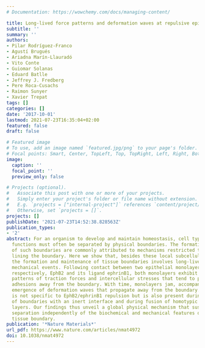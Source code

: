 ```yaml
---
# Documentation: https://wowchemy.com/docs/managing-content/

title: Long-lived force patterns and deformation waves at repulsive epithelial boundaries
subtitle: ''
summary: ''
authors:
- Pilar Rodríguez-Franco
- Agustí Brugués
- Ariadna Marín-Llauradó
- Vito Conte
- Guiomar Solanas
- Eduard Batlle
- Jeffrey J. Fredberg
- Pere Roca-Cusachs
- Raimon Sunyer
- Xavier Trepat
tags: []
categories: []
date: '2017-10-01'
lastmod: 2021-07-23T16:35:04+02:00
featured: false
draft: false

# Featured image
# To use, add an image named `featured.jpg/png` to your page's folder.
# Focal points: Smart, Center, TopLeft, Top, TopRight, Left, Right, BottomLeft, Bottom, BottomRight.
image:
  caption: ''
  focal_point: ''
  preview_only: false

# Projects (optional).
#   Associate this post with one or more of your projects.
#   Simply enter your project's folder or file name without extension.
#   E.g. `projects = ["internal-project"]` references `content/project/deep-learning/index.md`.
#   Otherwise, set `projects = []`.
projects: []
publishDate: '2021-07-23T14:52:38.828563Z'
publication_types:
- '2'
abstract: For an organism to develop and maintain homeostasis, cell types with distinct
  functions must often be separated by physical boundaries. The formation and maintenance
  of such boundaries are commonly attributed to mechanisms restricted to the cells
  lining the boundary. Here we show that, besides these local subcellular mechanisms,
  the formation and maintenance of tissue boundaries involves long-lived, long-ranged
  mechanical events. Following contact between two epithelial monolayers expressing,
  respectively, EphB2 and its ligand ephrinB1, both monolayers exhibit oscillatory
  patterns of traction forces and intercellular stresses that tend to pull cell–matrix
  adhesions away from the boundary. With time, monolayers jam, accompanied by the
  emergence of deformation waves that propagate away from the boundary. This phenomenon
  is not specific to EphB2/ephrinB1 repulsion but is also present during the formation
  of boundaries with an inert interface and during fusion of homotypic epithelial
  layers. Our findings thus unveil a global physical mechanism that sustains tissue
  separation independently of the biochemical and mechanical features of the local
  tissue boundary.
publication: '*Nature Materials*'
url_pdf: https://www.nature.com/articles/nmat4972
doi: 10.1038/nmat4972
---
```

